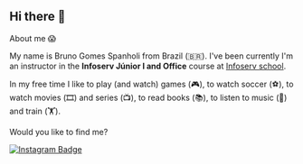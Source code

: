 ## Hi there 👋

About me :scream:

My name is Bruno Gomes Spanholi from Brazil (🇧🇷). I've been currently I'm an instructor in the **Infoserv Júnior I and Office** course at [Infoserv school](http://www.escolainfoserv.com.br).

In my free time I like to play (and watch) games (🎮), to watch soccer (⚽), to watch movies (🎞️) and series (📺), to read books (📚), to listen to music (🎵) and train (🏋️).


Would you like to find me?


[![Instagram Badge](https://img.shields.io/badge/Instagram-E4405F?style=for-the-badge&logo=instagram&logoColor=white&link=https://instagram.com/bruno.spanholi)](https://instagram.com/bruno.spanholi)
